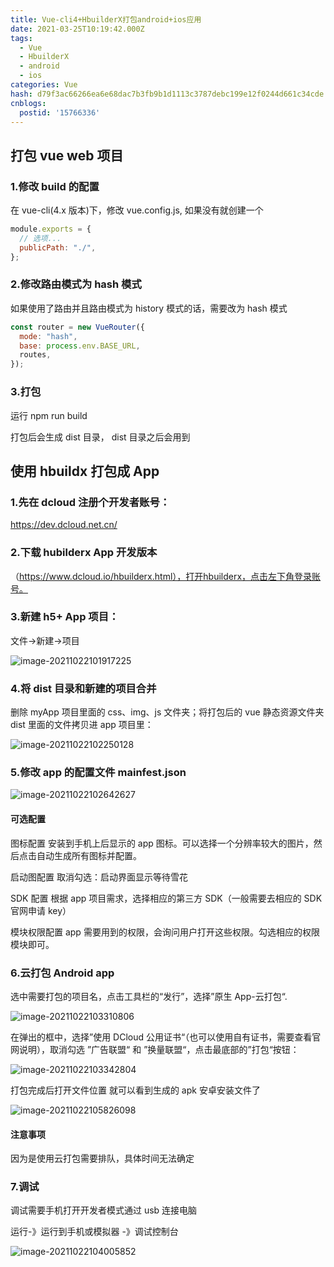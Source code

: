 ```yaml
---
title: Vue-cli4+HbuilderX打包android+ios应用
date: 2021-03-25T10:19:42.000Z
tags:
  - Vue
  - HbuilderX
  - android
  - ios
categories: Vue
hash: d79f3ac66266ea6e68dac7b3fb9b1d1113c3787debc199e12f0244d661c34cde
cnblogs:
  postid: '15766336'
---
```


## 打包 vue web 项目

### 1.修改 build 的配置

在 vue-cli(4.x 版本)下，修改 vue.config.js, 如果没有就创建一个

```js
module.exports = {
  // 选项...
  publicPath: "./",
};
```

### 2.修改路由模式为 hash 模式

如果使用了路由并且路由模式为 history 模式的话，需要改为 hash 模式

```js
const router = new VueRouter({
  mode: "hash",
  base: process.env.BASE_URL,
  routes,
});
```

### 3.打包

运行 npm run build

打包后会生成 dist 目录， dist 目录之后会用到

## 使用 hbuildx 打包成 App

### 1.先在 dcloud 注册个开发者账号：

https://dev.dcloud.net.cn/

### 2.下载 hubilderx App 开发版本

（https://www.dcloud.io/hbuilderx.html），打开hbuilderx，点击左下角登录账号。

### 3.新建 h5+ App 项目：

文件->新建->项目

![image-20211022101917225](https://s2.loli.net/2023/01/13/oqwczpfhTgdya6G.png)

### 4.将 dist 目录和新建的项目合并

删除 myApp 项目里面的 css、img、js 文件夹；将打包后的 vue 静态资源文件夹 dist 里面的文件拷贝进 app 项目里：

![image-20211022102250128](https://s2.loli.net/2023/01/13/YoX2zaU514eFJNH.png)

### 5.修改 app 的配置文件 mainfest.json

![image-20211022102642627](https://s2.loli.net/2023/01/13/7GqO8xNiPvyukZn.png)

#### 可选配置

图标配置
安装到手机上后显示的 app 图标。可以选择一个分辨率较大的图片，然后点击自动生成所有图标并配置。

启动图配置
取消勾选：启动界面显示等待雪花

SDK 配置
根据 app 项目需求，选择相应的第三方 SDK（一般需要去相应的 SDK 官网申请 key）

模块权限配置
app 需要用到的权限，会询问用户打开这些权限。勾选相应的权限模块即可。

### 6.云打包 Android app

选中需要打包的项目名，点击工具栏的“发行”，选择”原生 App-云打包“.

![image-20211022103310806](https://s2.loli.net/2023/01/13/8evI6JZjgshlzVK.png)

在弹出的框中，选择”使用 DCloud 公用证书“（也可以使用自有证书，需要查看官网说明），取消勾选 ”广告联盟“ 和 ”换量联盟“，点击最底部的”打包“按钮：

![image-20211022103342804](https://s2.loli.net/2023/01/13/HV6UK8aszOFNuhG.png)

打包完成后打开文件位置 就可以看到生成的 apk 安卓安装文件了

![image-20211022105826098](https://s2.loli.net/2023/01/13/o7TwB8tWVlfYn62.png)

#### 注意事项

因为是使用云打包需要排队，具体时间无法确定

### 7.调试

调试需要手机打开开发者模式通过 usb 连接电脑

运行-》运行到手机或模拟器 -》调试控制台

![image-20211022104005852](https://s2.loli.net/2023/01/13/MmCNqAe36Iiyz5H.png)
